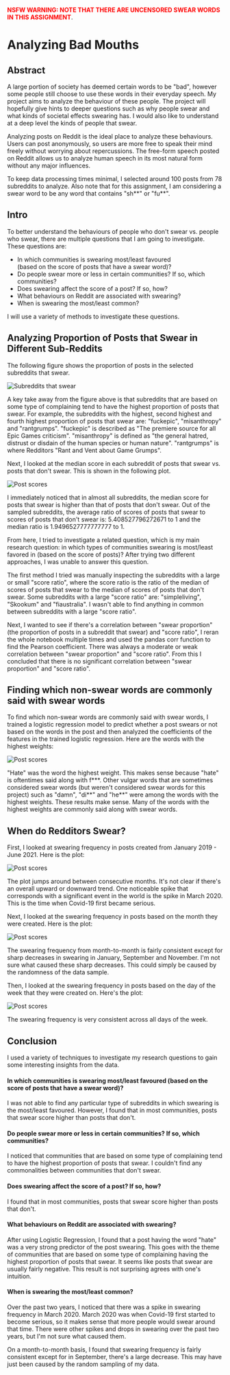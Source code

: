 <b><span style="color:red">NSFW WARNING: NOTE THAT THERE ARE UNCENSORED SWEAR WORDS IN THIS ASSIGNMENT</span></b>.

# Analyzing Bad Mouths

## Abstract
A large portion of society has deemed certain words to be "bad", however some
people still choose to use these words in their everyday speech. My project
aims to analyze the behaviour of these people. The project will hopefully give
hints to deeper questions such as why people swear and what kinds of societal
effects swearing has. I would also like to understand at a deep level the kinds
of people that swear.

Analyzing posts on Reddit is the ideal place to analyze these behaviours.
Users can post anonymously, so users are more free to speak their mind freely
without worrying about repercussions. The free-form speech posted on Reddit
allows us to analyze human speech in its most natural form without any major
influences.

To keep data processing times minimal, I selected around 100 posts from 78 subreddits to analyze. Also note that for this assignment, I am considering a swear word to be any word that contains "sh\*\*" or "fu\*\*".

## Intro
To better understand the behaviours of people who don't swear vs. people who swear, there are multiple questions that I am going to investigate. These questions are: 

* In which communities is swearing most/least favoured\
(based on the score of posts that have a swear word)?
* Do people swear more or less in certain communities? If so, which communities?
* Does swearing affect the score of a post? If so, how?
* What behaviours on Reddit are associated with swearing?
* When is swearing the most/least common? 

I will use a variety of methods to investigate these questions. 


## Analyzing Proportion of Posts that Swear in Different Sub-Reddits
The following figure shows the proportion of posts in the selected subreddits that swear. 

![Subreddits that swear](Pictures/subreddit%20swearing.png)
 
A key take away from the figure above is that subreddits that are based on some type of complaining tend to have the highest proportion of posts that swear. For example, the subreddits with the highest, second highest and fourth highest proportion of posts that swear are: "fuckepic", "misanthropy" and "rantgrumps". "fuckepic" is described as "The premiere source for all Epic Games criticism". "misanthropy" is defined as "the general hatred, distrust or disdain of the human species or human nature". "rantgrumps" is where Redditors "Rant and Vent about Game Grumps". 

Next, I looked at the median score in each subreddit of posts that swear vs. posts that don't swear. This is shown in the following plot.

![Post scores](Pictures/post%20scores.png)

I immediately noticed that in almost all subreddits, the median score for posts that swear is higher than that of posts that don't swear. Out of the sampled subreddits, the average ratio of scores of posts that swear to scores of posts that don't swear is: 5.408527796272671 to 1 and the median ratio is 1.9496527777777777 to 1.

From here, I tried to investigate a related question, which is my main research question: in which types of communities swearing is most/least favored in (based on the score of posts)? After trying two different approaches, I was unable to answer this question. 

The first method I tried was manually inspecting the subreddits with a large or small "score ratio", where the score ratio is the ratio of the median of scores of posts that swear to the median of scores of posts that don't swear. Some subreddits with a large "score ratio" are: "simpleliving", "Skookum" and "fiaustralia". I wasn't able to find anything in common between subreddits with a large "score ratio". 

Next, I wanted to see if there's a correlation between  "swear proportion" (the proportion of posts in a subreddit that swear) and "score ratio", I reran the whole notebook multiple times and used the pandas corr function to find the Pearson coefficient. There was always a moderate or weak correlation between "swear proportion" and "score ratio". From this I concluded that there is no significant correlation between "swear proportion" and "score ratio". 

## Finding which non-swear words are commonly said with swear words
To find which non-swear words are commonly said with swear words, I trained a logistic regression model to predict whether a post swears or not based on the words in the post and then analyzed the coefficients of the features in the trained logistic regression. Here are the words with the highest weights:

![Post scores](Pictures/2%20year%20swearing.png)

"Hate" was the word the highest weight. This makes sense because "hate" is oftentimes said along with f\*\*\*. Other vulgar words that are sometimes considered swear words (but weren't considered swear words for this project) such as "damn", "di\*\*" and "he\*\*" were among the words with the highest weights. These results make sense. Many of the words with the highest weights are commonly said along with swear words. 

## When do Redditors Swear?
First, I looked at swearing frequency in posts created from January 2019 - June 2021. Here is the plot:
 
![Post scores](Pictures/2%20year%20swearing.png)

The plot jumps around between consecutive months. It's not clear if there's an overall upward or downward trend. One noticeable spike that corresponds with a significant event in the world is the spike in March 2020. This is the time when Covid-19 first became serious. 

Next, I looked at the swearing frequency in posts based on the month they were created. Here is the plot:

![Post scores](Pictures/months%20swearing.png)

The swearing frequency from month-to-month is fairly consistent except for sharp decreases in swearing in January, September and November. I'm not sure what caused these sharp decreases. This could simply be caused by the randomness of the data sample.

Then, I looked at the swearing frequency in posts based on the day of the week that they were created on. Here's the plot:

![Post scores](Pictures/days%20swearing.png)

The swearing frequency is very consistent across all days of the week.


## Conclusion

I used a variety of techniques to investigate my research questions to gain some interesting insights from the data. 

#### In which communities is swearing most/least favoured (based on the score of posts that have a swear word)?
I was not able to find any particular type of subreddits in which swearing is the most/least favoured. However, I found that in most communities, posts that swear score higher than posts that don't. 

#### Do people swear more or less in certain communities? If so, which communities?
I noticed that communities that are based on some type of complaining tend to have the highest proportion of posts that swear. I couldn't find any commonalities between communities that don't swear.

#### Does swearing affect the score of a post? If so, how?
I found that in most communities, posts that swear score higher than posts that don't. 

#### What behaviours on Reddit are associated with swearing?
After using Logistic Regression, I found that a post having the word "hate" was a very strong predictor of the post swearing. This goes with the theme of communities that are based on some type of complaining having the highest proportion of posts that swear. It seems like posts that swear are usually fairly negative. This result is not surprising agrees with one's intuition.

#### When is swearing the most/least common?
Over the past two years, I noticed that there was a spike in swearing frequency in March 2020. March 2020 was when Covid-19 first started to become serious, so it makes sense that more people would swear around that time. There were other spikes and drops in swearing over the past two years, but I'm not sure what caused them.

On a month-to-month basis, I found that swearing frequency is fairly consistent except for in September, there's a large decrease. This may have just been caused by the random sampling of my data.
